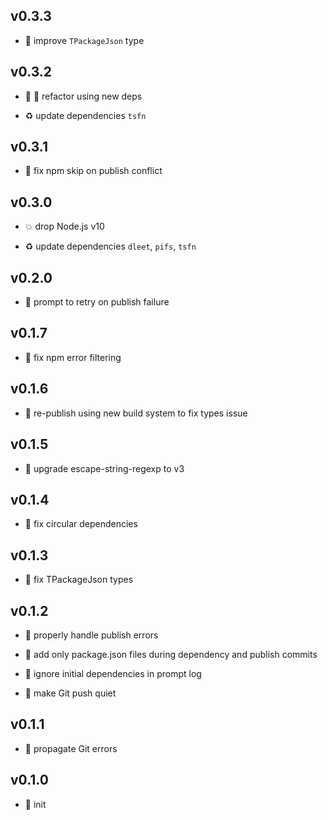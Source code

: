## v0.3.3

* 🐞 improve `TPackageJson` type

## v0.3.2

* 🐞 🐞 refactor using new deps

* ♻️ update dependencies `tsfn`

## v0.3.1

* 🐞 fix npm skip on publish conflict

## v0.3.0

* 💥 drop Node.js v10

* ♻️ update dependencies `dleet`, `pifs`, `tsfn`

## v0.2.0

* 🌱 prompt to retry on publish failure

## v0.1.7

* 🐞 fix npm error filtering

## v0.1.6

* 🐞 re-publish using new build system to fix types issue

## v0.1.5

* 🐞 upgrade escape-string-regexp to v3

## v0.1.4

* 🐞 fix circular dependencies

## v0.1.3

* 🐞 fix TPackageJson types

## v0.1.2

* 🐞 properly handle publish errors

* 🐞 add only package.json files during dependency and publish commits

* 🐞 ignore initial dependencies in prompt log

* 🐞 make Git push quiet

## v0.1.1

* 🐞 propagate Git errors

## v0.1.0

* 🐣 init

